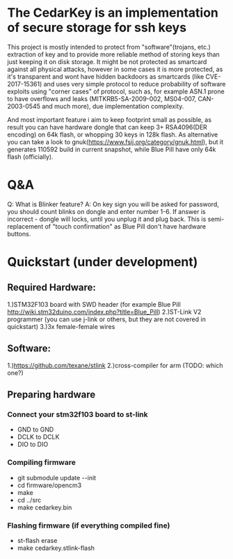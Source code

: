 # The CedarKey is an implementation of secure storage for ssh keys

This project is mostly intended to protect from "software"(trojans, etc.) extraction of key and to provide more reliable method of storing keys than just keeping it on disk storage. It might be not protected as smartcard against all physical attacks, however in some cases it is more protected, as it's transparent and wont have hidden backdoors as smartcards (like CVE-2017-15361) and uses very simple protocol to reduce probability of software exploits using "corner cases" of protocol, such as, for example ASN.1 prone to have overflows and leaks (MITKRB5-SA-2009-002, MS04-007, CAN-2003-0545 and much more), due implementation complexity.

And most important feature i aim to keep footprint small as possible, as result you can have hardware dongle that can keep 3+ RSA4096(DER encoding) on 64k flash, or whopping 30 keys in 128k flash. As alternative you can take a look to gnuk(https://www.fsij.org/category/gnuk.html), but it generates 110592 build in current snapshot, while Blue Pill
have only 64k flash (officially).

# Q&A
Q: What is Blinker feature?
A: On key sign you will be asked for password, you should count blinks on dongle and enter number 1-6. If answer is incorrect - dongle will locks,
until you unplug it and plug back. This is semi-replacement of "touch confirmation" as Blue Pill don't have hardware buttons.

# Quickstart (under development)
## Required Hardware:
1.)STM32F103 board with SWD header (for example Blue Pill http://wiki.stm32duino.com/index.php?title=Blue_Pill)
2.)ST-Link V2 programmer (you can use j-link or others, but they are not covered in quickstart)
3.)3x female-female wires
## Software:
1.)https://github.com/texane/stlink
2.)cross-compiler for arm (TODO: which one?)

## Preparing hardware
### Connect your stm32f103 board to st-link
* GND to GND
* DCLK to DCLK
* DIO to DIO

### Compiling firmware
* git submodule update --init
* cd firmware/opencm3
* make
* cd ../src
* make cedarkey.bin

### Flashing firmware (if everything compiled fine)
* st-flash erase
* make cedarkey.stlink-flash
